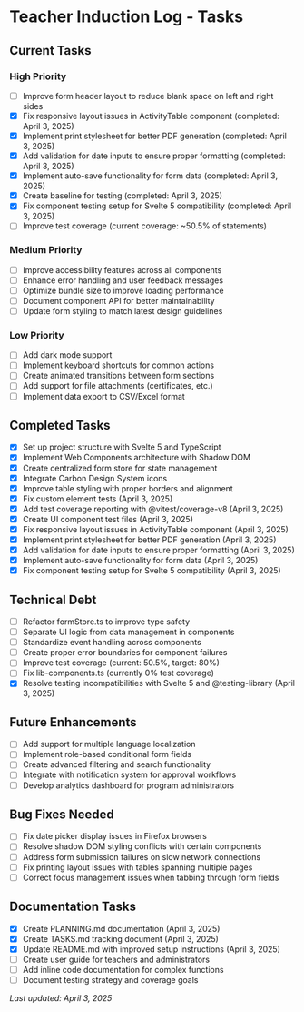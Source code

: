 # Teacher Induction Log - Tasks

## Current Tasks

### High Priority
- [ ] Improve form header layout to reduce blank space on left and right sides
- [x] Fix responsive layout issues in ActivityTable component (completed: April 3, 2025)
- [x] Implement print stylesheet for better PDF generation (completed: April 3, 2025)
- [x] Add validation for date inputs to ensure proper formatting (completed: April 3, 2025)
- [x] Implement auto-save functionality for form data (completed: April 3, 2025)
- [x] Create baseline for testing (completed: April 3, 2025)
- [x] Fix component testing setup for Svelte 5 compatibility (completed: April 3, 2025)
- [ ] Improve test coverage (current coverage: ~50.5% of statements)

### Medium Priority
- [ ] Improve accessibility features across all components
- [ ] Enhance error handling and user feedback messages
- [ ] Optimize bundle size to improve loading performance
- [ ] Document component API for better maintainability
- [ ] Update form styling to match latest design guidelines

### Low Priority
- [ ] Add dark mode support
- [ ] Implement keyboard shortcuts for common actions
- [ ] Create animated transitions between form sections
- [ ] Add support for file attachments (certificates, etc.)
- [ ] Implement data export to CSV/Excel format

## Completed Tasks
- [x] Set up project structure with Svelte 5 and TypeScript
- [x] Implement Web Components architecture with Shadow DOM
- [x] Create centralized form store for state management
- [x] Integrate Carbon Design System icons
- [x] Improve table styling with proper borders and alignment
- [x] Fix custom element tests (April 3, 2025)
- [x] Add test coverage reporting with @vitest/coverage-v8 (April 3, 2025)
- [x] Create UI component test files (April 3, 2025)
- [x] Fix responsive layout issues in ActivityTable component (April 3, 2025)
- [x] Implement print stylesheet for better PDF generation (April 3, 2025)
- [x] Add validation for date inputs to ensure proper formatting (April 3, 2025)
- [x] Implement auto-save functionality for form data (April 3, 2025)
- [x] Fix component testing setup for Svelte 5 compatibility (April 3, 2025)

## Technical Debt
- [ ] Refactor formStore.ts to improve type safety
- [ ] Separate UI logic from data management in components
- [ ] Standardize event handling across components
- [ ] Create proper error boundaries for component failures
- [ ] Improve test coverage (current: 50.5%, target: 80%)
- [ ] Fix lib-components.ts (currently 0% test coverage)
- [x] Resolve testing incompatibilities with Svelte 5 and @testing-library (April 3, 2025)

## Future Enhancements
- [ ] Add support for multiple language localization
- [ ] Implement role-based conditional form fields
- [ ] Create advanced filtering and search functionality
- [ ] Integrate with notification system for approval workflows
- [ ] Develop analytics dashboard for program administrators

## Bug Fixes Needed
- [ ] Fix date picker display issues in Firefox browsers
- [ ] Resolve shadow DOM styling conflicts with certain components
- [ ] Address form submission failures on slow network connections
- [ ] Fix printing layout issues with tables spanning multiple pages
- [ ] Correct focus management issues when tabbing through form fields

## Documentation Tasks
- [x] Create PLANNING.md documentation (April 3, 2025)
- [x] Create TASKS.md tracking document (April 3, 2025)
- [x] Update README.md with improved setup instructions (April 3, 2025)
- [ ] Create user guide for teachers and administrators
- [ ] Add inline code documentation for complex functions
- [ ] Document testing strategy and coverage goals

*Last updated: April 3, 2025*
